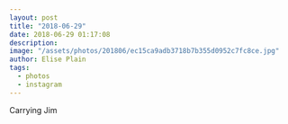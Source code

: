 ```yaml
---
layout: post
title: "2018-06-29"
date: 2018-06-29 01:17:08
description: 
image: "/assets/photos/201806/ec15ca9adb3718b7b355d0952c7fc8ce.jpg"
author: Elise Plain
tags: 
  - photos
  - instagram
---
```


Carrying Jim
<p></p>
